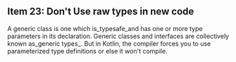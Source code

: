 ## Item 23: Don't Use raw types in new code

A generic class is one which is_typesafe_and has one or more type parameters in its declaration. Generic classes and interfaces are collectively known as_generic types_. But in Kotlin, the compiler forces you to use parameterized type definitions or else it won't compile.

